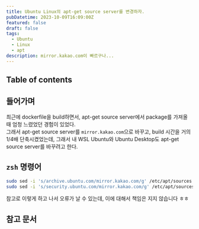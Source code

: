 ```yaml
---
title: Ubuntu Linux의 apt-get source server를 변경하자.
pubDatetime: 2023-10-09T16:09:00Z
featured: false
draft: false
tags:
  - Ubuntu
  - Linux
  - apt
description: mirror.kakao.com이 빠르구나...
---
```


## Table of contents

## 들어가며

최근에 dockerfile을 build하면서, apt-get source server에서 package를 가져올 때 엄청 느렸었던 경험이 있었다.  
그래서 apt-get source server를 `mirror.kakao.com`으로 바꾸고, build 시간을 거의 $1/4$배 단축시켰었는데, 그래서 내 WSL Ubuntu와 Ubuntu Desktop도 apt-get source server를 바꾸려고 한다.

## `zsh` 명령어

```zsh
sudo sed -i 's/archive.ubuntu.com/mirror.kakao.com/g' /etc/apt/sources.list
sudo sed -i 's/security.ubuntu.com/mirror.kakao.com/g' /etc/apt/sources.list
```

참고로 이렇게 하고 나서 오류가 날 수 있는데, 이에 대해서 책임은 지지 않습니다 ㅎㅎ

## 참고 문서
